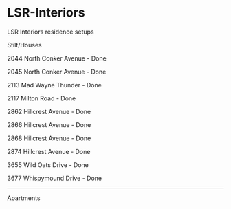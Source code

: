# LSR-Interiors
LSR Interiors residence setups

Stilt/Houses

2044 North Conker Avenue - Done

2045 North Conker Avenue - Done

2113 Mad Wayne Thunder - Done

2117 Milton Road - Done

2862 Hillcrest Avenue - Done

2866 Hillcrest Avenue - Done

2868 Hillcrest Avenue - Done

2874 Hillcrest Avenue - Done

3655 Wild Oats Drive - Done

3677 Whispymound Drive - Done

-------------------------

Apartments
